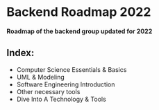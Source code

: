 # Backend Roadmap 2022
**Roadmap of the backend group updated for 2022**

## Index:

- Computer Science Essentials & Basics
- UML & Modeling
- Software Engineering Introduction
- Other necessary tools
- Dive Into A Technology & Tools
